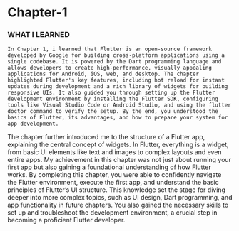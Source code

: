 # Chapter-1
### WHAT I LEARNED
    In Chapter 1, i learned that Flutter is an open-source framework developed by Google for building cross-platform applications using a single codebase. It is powered by the Dart programming language and allows developers to create high-performance, visually appealing applications for Android, iOS, web, and desktop. The chapter highlighted Flutter's key features, including hot reload for instant updates during development and a rich library of widgets for building responsive UIs. It also guided you through setting up the Flutter development environment by installing the Flutter SDK, configuring tools like Visual Studio Code or Android Studio, and using the flutter doctor command to verify the setup. By the end, you understood the basics of Flutter, its advantages, and how to prepare your system for app development.

   The chapter further introduced me to the structure of a Flutter app, explaining the central concept of widgets. In Flutter, everything is a widget, from basic UI elements like text and images to complex layouts and even entire apps. My achievement in this chapter was not just about running your first app but also gaining a foundational understanding of how Flutter works. By completing this chapter, you were able to confidently navigate the Flutter environment, execute the first app, and understand the basic principles of Flutter’s UI structure. This knowledge set the stage for diving deeper into more complex topics, such as UI design, Dart programming, and app functionality in future chapters. You also gained the necessary skills to set up and troubleshoot the development environment, a crucial step in becoming a proficient Flutter developer.
